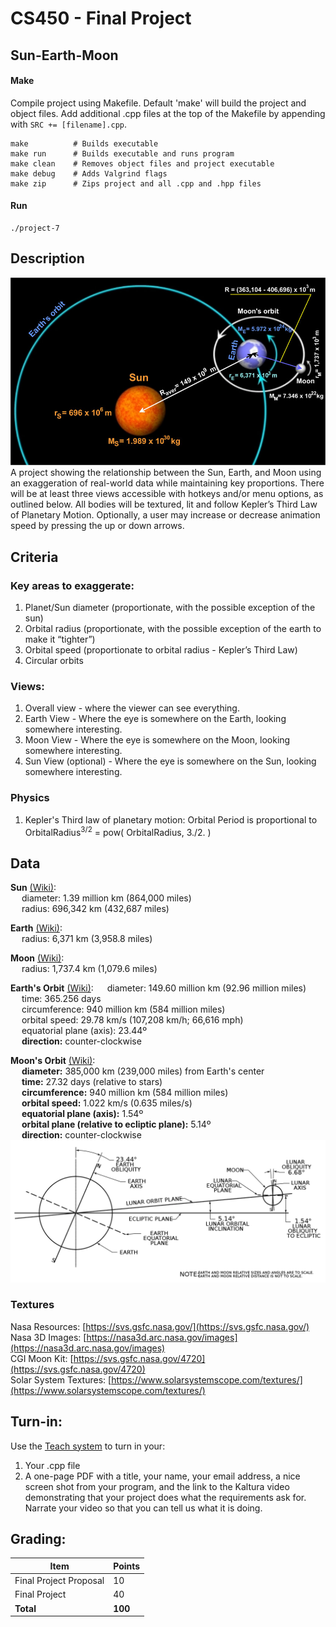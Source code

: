 # CS450 - Final Project

## Sun-Earth-Moon

#### Make
Compile project using Makefile. Default 'make' will build the project and object files. Add additional .cpp files at the top of the Makefile by appending with `SRC += [filename].cpp`.

```
make          # Builds executable
make run      # Builds executable and runs program
make clean    # Removes object files and project executable
make debug    # Adds Valgrind flags
make zip      # Zips project and all .cpp and .hpp files
```


#### Run
```
./project-7
```

## Description
![](data/img/sun-earth-moon.jpg)
<br>
A project showing the relationship between the Sun, Earth, and Moon using an exaggeration of 
real-world data while maintaining key proportions. There will be at least three views accessible with hotkeys and/or menu options, as outlined below. All bodies will be textured, lit and follow Kepler’s Third Law of Planetary Motion. Optionally, a user may increase or decrease animation speed by pressing the up or down arrows.


## Criteria

### Key areas to exaggerate:

1. Planet/Sun diameter (proportionate, with the possible exception of the sun)
2. Orbital radius (proportionate, with the possible exception of the earth to make it “tighter”)
3. Orbital speed (proportionate to orbital radius - Kepler’s Third Law)
4. Circular orbits

### Views:

1. Overall view - where the viewer can see everything.
2. Earth View - Where the eye is somewhere on the Earth, looking somewhere interesting.
3. Moon View - Where the eye is somewhere on the Moon, looking somewhere interesting.
4. Sun View (optional) - Where the eye is somewhere on the Sun, looking somewhere interesting.

### Physics

1. Kepler's Third law of planetary motion:
   Orbital Period is proportional to OrbitalRadius<sup>3/2</sup> = pow( OrbitalRadius, 3./2. )

## Data
**Sun** [(Wiki)](https://en.wikipedia.org/wiki/Sun):  
&emsp; diameter: 1.39 million km (864,000 miles)  
&emsp; radius: 696,342 km (432,687 miles)

**Earth** [(Wiki)](https://en.wikipedia.org/wiki/Earth):  
&emsp; radius: 6,371 km (3,958.8 miles)  

**Moon** [(Wiki)](https://en.wikipedia.org/wiki/Moon):  
&emsp; radius: 1,737.4 km (1,079.6 miles)


**Earth's Orbit** [(Wiki)](https://en.wikipedia.org/wiki/Earth%27s_orbit): 
&emsp; diameter: 149.60 million km (92.96 million miles)  
&emsp; time: 365.256 days  
&emsp; circumference: 940 million km (584 million miles)  
&emsp; orbital speed: 29.78 km/s (107,208 km/h; 66,616 mph)  
&emsp; equatorial plane (axis): 23.44º  
&emsp; **direction:** counter-clockwise

**Moon's Orbit** [(Wiki)](https://en.wikipedia.org/wiki/Orbit_of_the_Moon):  
&emsp; **diameter:** 385,000 km (239,000 miles) from Earth's center  
&emsp; **time:** 27.32 days (relative to stars)  
&emsp; **circumference:** 940 million km (584 million miles)  
&emsp; **orbital speed:** 1.022 km/s (0.635 miles/s)  
&emsp; **equatorial plane (axis):** 1.54º  
&emsp; **orbital plane (relative to ecliptic plane):** 5.14º  
&emsp; **direction:** counter-clockwise  
![](data/img/Lunar_Orbit_and_Orientation_with_respect_to_the_Ecliptic.png)

### Textures
Nasa Resources: [https://svs.gsfc.nasa.gov/](https://svs.gsfc.nasa.gov/)   
Nasa 3D Images: [https://nasa3d.arc.nasa.gov/images](https://nasa3d.arc.nasa.gov/images)  
CGI Moon Kit: [https://svs.gsfc.nasa.gov/4720](https://svs.gsfc.nasa.gov/4720)   
Solar System Textures: [https://www.solarsystemscope.com/textures/](https://www.solarsystemscope.com/textures/)

## Turn-in:

Use the [Teach system](http://engr.oregonstate.edu/teach) to turn in your:

1. Your .cpp file
2. A one-page PDF with a title, your name, your email address, a nice screen shot from your program, and the link to the Kaltura video demonstrating that your project does what the requirements ask for. Narrate your video so that you can tell us what it is doing.


## Grading:


| Item                                  | Points |
| --------------------------------------| ------ |
| Final Project Proposal                |   10   |
| Final Project                         |   40   |
| **Total**                             | **100**|

